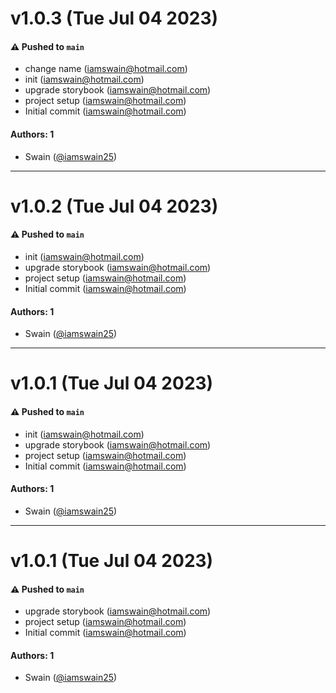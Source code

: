 # v1.0.3 (Tue Jul 04 2023)

#### ⚠️ Pushed to `main`

- change name (iamswain@hotmail.com)
- init (iamswain@hotmail.com)
- upgrade storybook (iamswain@hotmail.com)
- project setup (iamswain@hotmail.com)
- Initial commit (iamswain@hotmail.com)

#### Authors: 1

- Swain ([@iamswain25](https://github.com/iamswain25))

---

# v1.0.2 (Tue Jul 04 2023)

#### ⚠️ Pushed to `main`

- init (iamswain@hotmail.com)
- upgrade storybook (iamswain@hotmail.com)
- project setup (iamswain@hotmail.com)
- Initial commit (iamswain@hotmail.com)

#### Authors: 1

- Swain ([@iamswain25](https://github.com/iamswain25))

---

# v1.0.1 (Tue Jul 04 2023)

#### ⚠️ Pushed to `main`

- init (iamswain@hotmail.com)
- upgrade storybook (iamswain@hotmail.com)
- project setup (iamswain@hotmail.com)
- Initial commit (iamswain@hotmail.com)

#### Authors: 1

- Swain ([@iamswain25](https://github.com/iamswain25))

---

# v1.0.1 (Tue Jul 04 2023)

#### ⚠️ Pushed to `main`

- upgrade storybook (iamswain@hotmail.com)
- project setup (iamswain@hotmail.com)
- Initial commit (iamswain@hotmail.com)

#### Authors: 1

- Swain ([@iamswain25](https://github.com/iamswain25))
